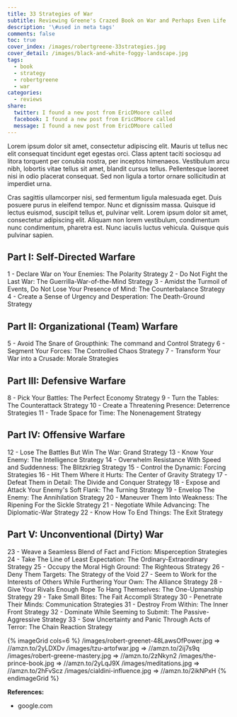 ```yaml
---
title: 33 Strategies of War
subtitle: Reviewing Greene's Crazed Book on War and Perhaps Even Life
description: '\#used in meta tags'
comments: false
toc: true
cover_index: /images/robertgreene-33strategies.jpg
cover_detail: /images/black-and-white-foggy-landscape.jpg
tags:
  - book
  - strategy
  - robertgreene
  - war
categories:
  - reviews
share:
  twitter: I found a new post from EricDMoore called
  facebook: I found a new post from EricDMoore called
  message: I found a new post from EricDMoore called
---
```

Lorem ipsum dolor sit amet, consectetur adipiscing elit. Mauris ut tellus nec elit consequat tincidunt eget egestas orci. Class aptent taciti sociosqu ad litora torquent per conubia nostra, per inceptos himenaeos. Vestibulum arcu nibh, lobortis vitae tellus sit amet, blandit cursus tellus. Pellentesque laoreet nisi in odio placerat consequat. Sed non ligula a tortor ornare sollicitudin at imperdiet urna. 

Cras sagittis ullamcorper nisi, sed fermentum ligula malesuada eget. Duis posuere purus in eleifend tempor. Nunc et dignissim massa. Quisque id lectus euismod, suscipit tellus et, pulvinar velit. Lorem ipsum dolor sit amet, consectetur adipiscing elit. Aliquam non lorem vestibulum, condimentum nunc condimentum, pharetra est. Nunc iaculis luctus vehicula. Quisque quis pulvinar sapien.

<!-- more --> 

## Part I: Self-Directed Warfare

1 - Declare War on Your Enemies: The Polarity Strategy
2 - Do Not Fight the Last War: The Guerrilla-War-of-the-Mind Strategy
3 - Amidst the Turmoil of Events, Do Not Lose Your Presence of Mind: The Counterbalance Strategy
4 - Create a Sense of Urgency and Desperation: The Death-Ground Strategy

## Part II: Organizational (Team) Warfare

5 - Avoid The Snare of Groupthink: The command and Control Strategy
6 - Segment Your Forces: The Controlled Chaos Strategy
7 - Transform Your War into a Crusade: Morale Strategies

## Part III: Defensive Warfare

8 - Pick Your Battles: The Perfect Economy Strategy
9 - Turn the Tables: The Counterattack Strategy
10 - Create a Threatening Presence: Deterrence Strategies
11 - Trade Space for Time: The Nonenagement Strategy

## Part IV: Offensive Warfare

12 - Lose The Battles But Win The War: Grand Strategy
13 - Know Your Enemy: The Intelligence Strategy
14 - Overwhelm Resistance With Speed and Suddenness: The Blitzkrieg Strategy
15 - Control the Dynamic: Forcing Strategies
16 - Hit Them Where it Hurts: The Center of Gravity Strategy
17 - Defeat Them in Detail: The Divide and Conquer Strategy
18 - Expose and Attack Your Enemy's Soft Flank: The Turning Strategy
19 - Envelop The Enemy: The Annihilation Strategy
20 - Maneuver Them Into Weakness: The Ripening For the Sickle Strategy
21 - Negotiate While Advancing: The Diplomatic-War Strategy
22 - Know How To End Things: The Exit Strategy

## Part V: Unconventional (Dirty) War

23 - Weave a Seamless Blend of Fact and Fiction: Misperception Strategies
24 - Take The Line of Least Expectation: The Ordinary-Extraordinary Strategy
25 - Occupy the Moral High Ground: The Righteous Strategy
26 - Deny Them Targets: The Strategy of the Void
27 - Seem to Work for the Interests of Others While Furthering Your Own: The Alliance Strategy
28 - Give Your Rivals Enough Rope To Hang Themselves: The One-Upmanship Strategy
29 - Take Small Bites: The Fait Accompli Strategy
30 - Penetrate Their Minds: Communication Strategies
31 - Destroy From Within: The Inner Front Strategy
32 - Dominate While Seeming to Submit: The Passive-Aggressive Strategy
33 - Sow Uncertainty and Panic Through Acts of Terror: The Chain Reaction Strategy

{% imageGrid cols=6 %}
/images/robert-greenet-48LawsOfPower.jpg => //amzn.to/2yLDXDv
/images/tzu-artofwar.jpg => //amzn.to/2ij7s9q
/images/robert-greene-mastery.jpg => //amzn.to/2zNkyn2
/images/the-prince-book.jpg => //amzn.to/2yLqJ9X
/images/meditations.jpg => //amzn.to/2hFvScz
/images/cialdini-influence.jpg => //amzn.to/2ikNPxH
{% endimageGrid %}

**References:**
- google.com